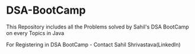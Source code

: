 # DSA-BootCamp
This Repository includes all the Problems solved by Sahil's DSA BootCamp on every Topics in Java

For Registering in DSA BootCamp - Contact Sahil Shrivastava(LinkedIn)


